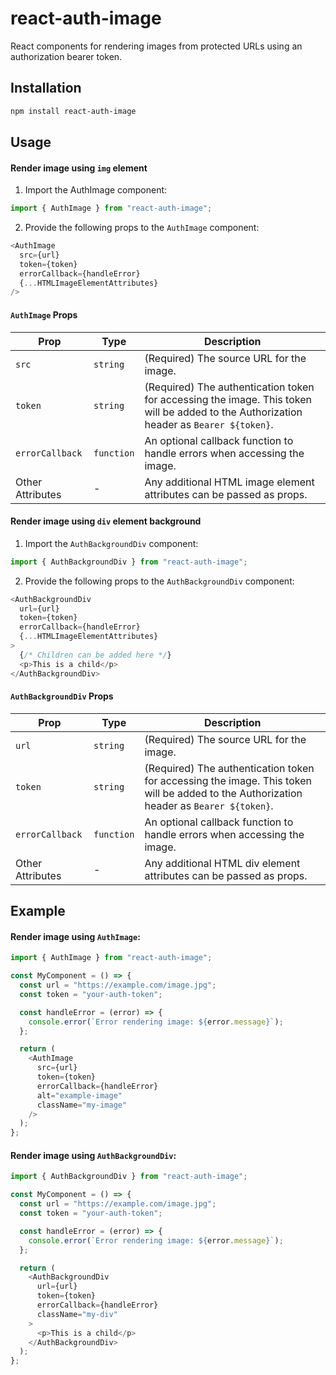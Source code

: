 # react-auth-image

React components for rendering images from protected URLs using an authorization bearer token.

## Installation

```bash
npm install react-auth-image
```

## Usage

#### Render image using `img` element

1. Import the AuthImage component:

```javascript
import { AuthImage } from "react-auth-image";
```

2. Provide the following props to the `AuthImage` component:

```javascript
<AuthImage
  src={url}
  token={token}
  errorCallback={handleError}
  {...HTMLImageElementAttributes}
/>
```

#### `AuthImage` Props

| Prop             | Type       | Description                                                                                                                             |
| ---------------- | ---------- | --------------------------------------------------------------------------------------------------------------------------------------- |
| `src`            | `string`   | (Required) The source URL for the image.                                                                                                |
| `token`          | `string`   | (Required) The authentication token for accessing the image. This token will be added to the Authorization header as `Bearer ${token}`. |
| `errorCallback`  | `function` | An optional callback function to handle errors when accessing the image.                                                                |
| Other Attributes | -          | Any additional HTML image element attributes can be passed as props.                                                                    |

#### Render image using `div` element background

1. Import the `AuthBackgroundDiv` component:

```javascript
import { AuthBackgroundDiv } from "react-auth-image";
```

2. Provide the following props to the `AuthBackgroundDiv` component:

```javascript
<AuthBackgroundDiv
  url={url}
  token={token}
  errorCallback={handleError}
  {...HTMLImageElementAttributes}
>
  {/* Children can be added here */}
  <p>This is a child</p>
</AuthBackgroundDiv>
```

#### `AuthBackgroundDiv` Props

| Prop             | Type       | Description                                                                                                                             |
| ---------------- | ---------- | --------------------------------------------------------------------------------------------------------------------------------------- |
| `url`            | `string`   | (Required) The source URL for the image.                                                                                                |
| `token`          | `string`   | (Required) The authentication token for accessing the image. This token will be added to the Authorization header as `Bearer ${token}`. |
| `errorCallback`  | `function` | An optional callback function to handle errors when accessing the image.                                                                |
| Other Attributes | -          | Any additional HTML div element attributes can be passed as props.                                                                      |

## Example

#### Render image using `AuthImage`:

```javascript
import { AuthImage } from "react-auth-image";

const MyComponent = () => {
  const url = "https://example.com/image.jpg";
  const token = "your-auth-token";

  const handleError = (error) => {
    console.error(`Error rendering image: ${error.message}`);
  };

  return (
    <AuthImage
      src={url}
      token={token}
      errorCallback={handleError}
      alt="example-image"
      className="my-image"
    />
  );
};
```

#### Render image using `AuthBackgroundDiv`:

```javascript
import { AuthBackgroundDiv } from "react-auth-image";

const MyComponent = () => {
  const url = "https://example.com/image.jpg";
  const token = "your-auth-token";

  const handleError = (error) => {
    console.error(`Error rendering image: ${error.message}`);
  };

  return (
    <AuthBackgroundDiv
      url={url}
      token={token}
      errorCallback={handleError}
      className="my-div"
    >
      <p>This is a child</p>
    </AuthBackgroundDiv>
  );
};
```
